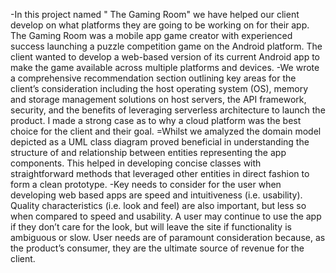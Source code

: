 -In this project named " The Gaming Room" we have helped our client develop on what platforms they are going to be working on for their app. The Gaming Room was a mobile app game creator with experienced success launching a puzzle competition game on the Android platform. The client wanted to develop a web-based version of its current Android app to make the game available across multiple platforms and devices.
-We wrote a comprehensive recommendation section outlining key areas for the client’s consideration including the host operating system (OS), memory and storage management solutions on host servers, the API framework,
security, and the benefits of leveraging serverless architecture to launch the product. I made a strong case as to why a cloud platform was the best choice for the client and their goal.
=Whilst we amalyzed the domain model depicted as a UML class diagram proved beneficial in understanding the structure of and relationship between entities representing the app components. This helped in developing concise classes with straightforward methods that leveraged other entities in direct fashion to form a clean prototype.
-Key needs to consider for the user when developing web based apps are speed and intuitiveness (i.e. usability). Quality characteristics (i.e. look and feel) are also important, but less so when compared to speed and usability. A user may continue to use the app if they don’t care for the look, but will leave the site if functionality is ambiguous or slow. User needs are of paramount consideration because, as the product’s consumer, they are the ultimate source of revenue for the client.
